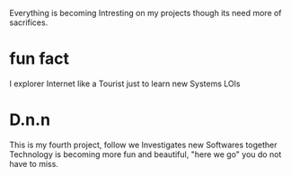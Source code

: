 Everything is becoming Intresting on my projects though its need more of sacrifices.
# fun fact
I explorer Internet like a Tourist just to learn new Systems LOls
# D.n.n
This is my fourth project, follow we Investigates new Softwares together Technology is becoming more fun and beautiful, "here we go" you do not have to miss.
